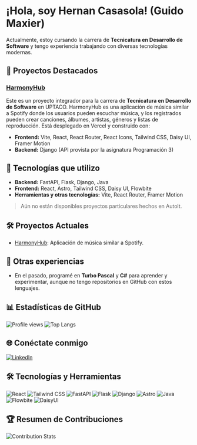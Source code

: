 # ¡Hola, soy Hernan Casasola! (Guido Maxier)

Actualmente, estoy cursando la carrera de **Tecnicatura en Desarrollo de Software** y tengo experiencia trabajando con diversas tecnologías modernas.

## 🚀 Proyectos Destacados

### [HarmonyHub](https://github.com/GuidoMaxier/HarmonyHub)
Este es un proyecto integrador para la carrera de **Tecnicatura en Desarrollo de Software** en UPTACO. HarmonyHub es una aplicación de música similar a Spotify donde los usuarios pueden escuchar música, y los registrados pueden crear canciones, álbumes, artistas, géneros y listas de reproducción. Está desplegado en Vercel y construido con:

- **Frontend:** Vite, React, React Router, React Icons, Tailwind CSS, Daisy UI, Framer Motion
- **Backend:** Django (API provista por la asignatura Programación 3)

## 🌱 Tecnologías que utilizo

- **Backend:** FastAPI, Flask, Django, Java
- **Frontend:** React, Astro, Tailwind CSS, Daisy UI, Flowbite
- **Herramientas y otras tecnologías:** Vite, React Router, Framer Motion

> Aún no están disponibles proyectos particulares hechos en AutoIt.

## 🛠️ Proyectos Actuales

- [HarmonyHub](https://github.com/GuidoMaxier/HarmonyHub): Aplicación de música similar a Spotify.

## 🔧 Otras experiencias

- En el pasado, programé en **Turbo Pascal** y **C#** para aprender y experimentar, aunque no tengo repositorios en GitHub con estos lenguajes.

## 📊 Estadísticas de GitHub

![Profile views](https://komarev.com/ghpvc/?username=GuidoMaxier&color=blueviolet)
![Top Langs](https://github-readme-stats.vercel.app/api/top-langs/?username=GuidoMaxier&layout=compact&theme=radical)
<!-- 
![GitHub Stats](https://github-readme-stats.vercel.app/api?username=GuidoMaxier&show_icons=true&theme=radical)
![GitHub Streak](https://github-readme-streak-stats.herokuapp.com/?user=GuidoMaxier&theme=radical)
[![HarmonyHub](https://github-readme-stats.vercel.app/api/pin/?username=GuidoMaxier&repo=HarmonyHub&theme=radical)](https://github.com/GuidoMaxier/HarmonyHub)
-->


## 🌐 Conéctate conmigo

[![LinkedIn](https://img.shields.io/badge/LinkedIn-Hernan%20Casasola-blue)](https://www.linkedin.com/in/hernan-casasola/)

## 🛠️ Tecnologías y Herramientas

![React](https://img.shields.io/badge/React-282C34?logo=react&logoColor=61DAFB)
![Tailwind CSS](https://img.shields.io/badge/Tailwind_CSS-38B2AC?logo=tailwind-css&logoColor=white)
![FastAPI](https://img.shields.io/badge/FastAPI-009688?logo=fastapi&logoColor=white)
![Flask](https://img.shields.io/badge/Flask-000000?logo=flask&logoColor=white)
![Django](https://img.shields.io/badge/Django-092E20?logo=django&logoColor=white)
![Astro](https://img.shields.io/badge/Astro-0C0C0C?logo=astro&logoColor=FDFDFD)
![Java](https://img.shields.io/badge/Java-007396?logo=java&logoColor=white)
![Flowbite](https://img.shields.io/badge/Flowbite-000000?logo=flowbite&logoColor=blue)
![DaisyUI](https://img.shields.io/badge/DaisyUI-282C34?logo=daisyui&logoColor=F7D83D)

## 🏆 Resumen de Contribuciones

![Contribution Stats](https://github-contribution-stats.vercel.app/api/?username=GuidoMaxier&theme=radical)

